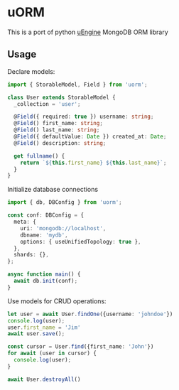 # uORM

This is a port of python [uEngine](https://github.com/viert/uengine) MongoDB ORM library

## Usage

Declare models:

```typescript
import { StorableModel, Field } from 'uorm';

class User extends StorableModel {
  _collection = 'user';

  @Field({ required: true }) username: string;
  @Field() first_name: string;
  @Field() last_name: string;
  @Field({ defaultValue: Date }) created_at: Date;
  @Field() description: string;

  get fullname() {
    return `${this.first_name} ${this.last_name}`;
  }
}
```

Initialize database connections

```typescript
import { db, DBConfig } from 'uorm';

const conf: DBConfig = {
  meta: {
    uri: 'mongodb://localhost',
    dbname: 'mydb',
    options: { useUnifiedTopology: true },
  },
  shards: {},
};

async function main() {
  await db.init(conf);
}
```

Use models for CRUD operations:

```typescript
let user = await User.findOne({username: 'johndoe'})
console.log(user);
user.first_name = 'Jim'
await user.save();

const cursor = User.find({first_name: 'John'})
for await (user in cursor) {
  console.log(user);
}

await User.destroyAll()
```
